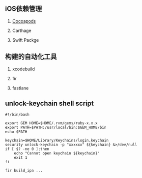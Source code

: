 ## iOS依赖管理

1. [Cocoapods](./Cocoapods.md)

2. Carthage

3. Swift Packge

## 构建的自动化工具

1. xcodebuild

2. fir

3. fastlane
 
## unlock-keychain shell script

``` 
#!/bin/bash

export GEM_HOME=$HOME/.rvm/gems/ruby-x.x.x
export PATH=$PATH:/usr/local/bin:$GEM_HOME/bin
echo $PATH

keychain=$HOME/Library/Keychains/login.keychain
security unlock-keychain -p "xxxxxx" ${keychain} &>/dev/null
if [ $? -ne 0 ];then
    echo "Cannot open keychain ${keychain}"
    exit 1
fi

fir build_ipa ...
```